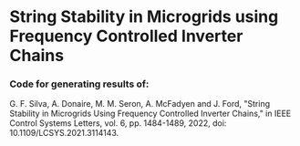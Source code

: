 # String Stability in Microgrids using Frequency Controlled Inverter Chains
### Code for generating results of:

G. F. Silva, A. Donaire, M. M. Seron, A. McFadyen and J. Ford, "String Stability in Microgrids Using Frequency Controlled Inverter Chains," in IEEE Control Systems Letters, vol. 6, pp. 1484-1489, 2022, doi: 10.1109/LCSYS.2021.3114143.
